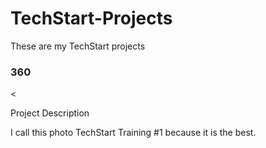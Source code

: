 # TechStart-Projects
These are my TechStart projects

### 360

<<script src='//vizor.io/static/scripts/vizor-360-embed.js' data-vizorurl='//vizor.io/embed/moongazer0/coop-parking-lot'></script>

Project Description

I call this photo TechStart Training #1 because it is the best.
